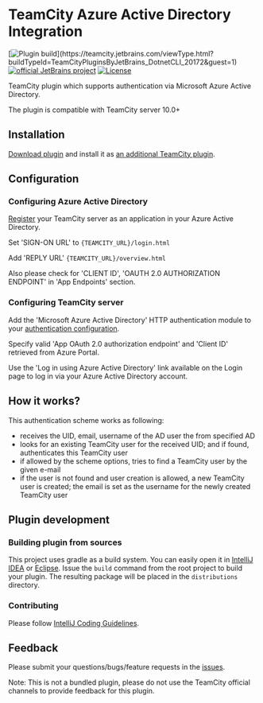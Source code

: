 # TeamCity Azure Active Directory Integration

[![Plugin build](https://teamcity.jetbrains.com/app/rest/builds/buildType:(id:TeamCityPluginsByJetBrains_DotnetCLI_20172),branch:master/statusIcon.svg)](https://teamcity.jetbrains.com/viewType.html?buildTypeId=TeamCityPluginsByJetBrains_DotnetCLI_20172&guest=1)
[![official JetBrains project](http://jb.gg/badges/official.svg)](https://confluence.jetbrains.com/display/ALL/JetBrains+on+GitHub)
[![License](https://img.shields.io/badge/License-Apache%202.0-blue.svg)](https://opensource.org/licenses/Apache-2.0)

TeamCity plugin which supports authentication via Microsoft Azure Active Directory.

The plugin is compatible with TeamCity server 10.0+

## Installation

[Download plugin](https://plugins.jetbrains.com/plugin/9083-azure-active-directory) and install it as [an additional TeamCity plugin](http://confluence.jetbrains.com/display/TCDL/Installing+Additional+Plugins#InstallingAdditionalPlugins-InstallingTeamCityplugins).

## Configuration

### Configuring Azure Active Directory

[Register](https://msdn.microsoft.com/en-us/library/azure/dn132599.aspx#BKMK_Adding) your TeamCity server as an application in your Azure Active Directory.

Set 'SIGN-ON URL' to `{TEAMCITY_URL}/login.html`

Add 'REPLY URL' `{TEAMCITY_URL}/overview.html`

Also please check for 'CLIENT ID', 'OAUTH 2.0 AUTHORIZATION ENDPOINT' in 'App Endpoints' section.

### Configuring TeamCity server

Add the 'Microsoft Azure Active Directory' HTTP authentication module to your [authentication configuration](http://confluence.jetbrains.com/display/TCDL/Configuring+Authentication+Settings).

Specify valid 'App OAuth 2.0 authorization endpoint' and 'Client ID' retrieved from Azure Portal.

Use the 'Log in using Azure Active Directory' link available on the Login page to log in via your Azure Active Directory account.

## How it works?

This authentication scheme works as following:
- receives the UID, email, username of the AD user the from specified AD
- looks for an existing TeamCity user for the received UID; and if found, authenticates this TeamCity user
- if allowed by the scheme options, tries to find a TeamCity user by the given e-mail
- if the user is not found and user creation is allowed, a new TeamCity user is created; the email is set as the username for the newly created TeamCity user

## Plugin development

### Building plugin from sources

This project uses gradle as a build system. You can easily open it in [IntelliJ IDEA](https://www.jetbrains.com/idea/help/importing-project-from-gradle-model.html) or [Eclipse](http://gradle.org/eclipse/).
Issue the `build` command from the root project to build your plugin. The resulting package will be placed in the `distributions` directory.

### Contributing

Please follow [IntelliJ Coding Guidelines](http://www.jetbrains.org/display/IJOS/IntelliJ+Coding+Guidelines).

## Feedback

Please submit your questions/bugs/feature requests in the [issues](https://github.com/JetBrains/teamcity-azure-active-directory/issues).

Note: This is not a bundled plugin, please do not use the TeamCity official channels to provide feedback for this plugin.
